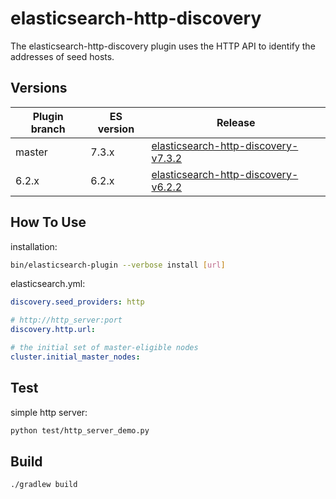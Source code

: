 elasticsearch-http-discovery
=============================

The elasticsearch-http-discovery plugin uses the HTTP API to identify the addresses of seed hosts.

Versions
--------

Plugin branch | ES version | Release
-----------|-----------|-----------
master | 7.3.x | [elasticsearch-http-discovery-v7.3.2](https://github.com/xhkyyy/elasticsearch-http-discovery/releases/tag/v7.3.2)
6.2.x| 6.2.x | [elasticsearch-http-discovery-v6.2.2](https://github.com/xhkyyy/elasticsearch-http-discovery/releases/tag/v6.2.2)


How To Use
--------

installation:

```sh
bin/elasticsearch-plugin --verbose install [url]
```

elasticsearch.yml:

```yaml
discovery.seed_providers: http

# http://http_server:port
discovery.http.url:

# the initial set of master-eligible nodes
cluster.initial_master_nodes:
```

Test
--------

simple http server:

```sh
python test/http_server_demo.py
```

Build
--------

```
./gradlew build
```


